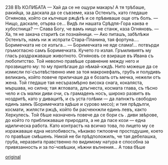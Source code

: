 ﻿238
ВЪ КОЛИБАТА
— Хай да се не ощури макаръ! А тя трѣбаше, ракийца, за даскала да се съвземе, каза Остенътъ, като гледаше Огнянова, който си кълчеше рѫцѣтѣ и се прѣвиваше още отъ болъ.
— Нищо, даскале, отърва се... Видѣ ли нашата Срѣдпя-Гора каква е хубостница?
— Слава Богу, че вамъ нищо не станж, каза Огняновъ.
— Ха, тя не закача старитѣ си познайници.
— Ако питашъ, забѣлѣжи Остенътъ, намъ ни ж испрати Стара-Планина, тая фортуна.... Боримечката не се излъга...
— Боримечката не яде слама!... потвърди гръмогласно самъ Боримечката. Кучето го излая. Гръмливиятъ му гласъ раздражаваше животното.
Огняновъ се взираше въ Ивана съ любопитство. Той неволно правѣше сравнение между него и прозвището му: то му прилѣгаше до нѣмай-кждѣ. Нито можеше да се измисли по́-съотвѣственно име за тоя макрокефалъ, грубъ и полудивъ великанъ, който повече приличаше да е бозалъ отъ мечка, нежели отъ жена. Той гледаше тая несъразмѣрно висока снага, кокаляста, мършава, но силна; тая ѫгловата, длъгнеста, космата глава, съ тѣсно чело и съ малки диви очи, съ грамаденъ носъ, широко развитъ въ ноздритѣ, като у дивацитѣ, и съ уста голѣми — да лапнжтъ свободно единъ заякъ (Боримечката ядѣше и сурово месо); и тия прѣдълги, космати, жилясти ржцѣ, който би расчекнжли единъ левъ, както Херкулесъ. Той бѣше назначенъ повече да се бори съ . диви звѣрове, до който го приближаваше природата, а не да пасе кози — една идилическа работа. Като контрастъ на всичко това, по лицето му се изражаваше една незлобивость, нѣкакво тжпоовче простодушие, което го правѣше смѣшенъ. Никой не би прѣдположилъ, че тая дебелашка, груба, неразвита правственно по видимому натура е способна за привязанность и за по́-човѣшки, нѣжни вълнения... А това бѣше

[original](images/269.jpg)